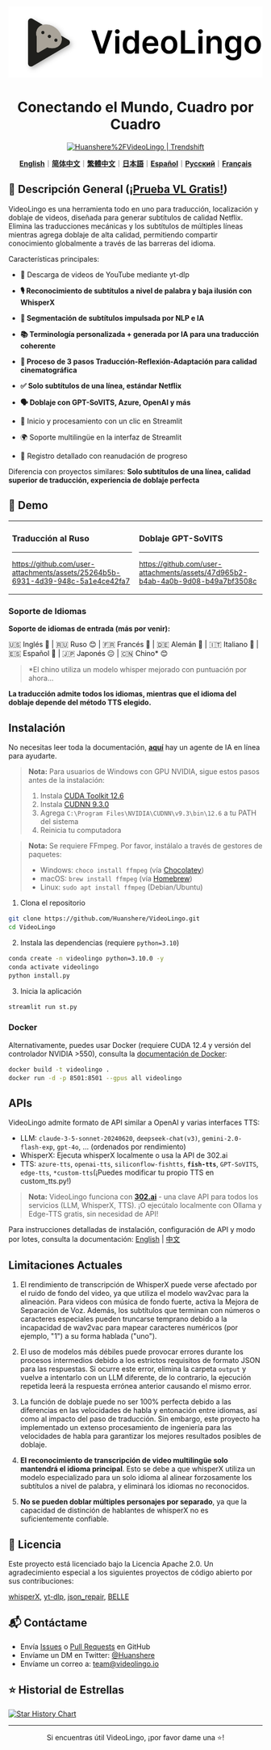<div align="center">

<img src="/docs/logo.png" alt="VideoLingo Logo" height="140">

# Conectando el Mundo, Cuadro por Cuadro

<a href="https://trendshift.io/repositories/12200" target="_blank"><img src="https://trendshift.io/api/badge/repositories/12200" alt="Huanshere%2FVideoLingo | Trendshift" style="width: 250px; height: 55px;" width="250" height="55"/></a>

[**English**](/README.md)｜[**简体中文**](/translations/README.zh.md)｜[**繁體中文**](/translations/README.zh-TW.md)｜[**日本語**](/translations/README.ja.md)｜[**Español**](/translations/README.es.md)｜[**Русский**](/translations/README.ru.md)｜[**Français**](/translations/README.fr.md)

</div>

## 🌟 Descripción General ([¡Prueba VL Gratis!](https://videolingo.io))

VideoLingo es una herramienta todo en uno para traducción, localización y doblaje de videos, diseñada para generar subtítulos de calidad Netflix. Elimina las traducciones mecánicas y los subtítulos de múltiples líneas mientras agrega doblaje de alta calidad, permitiendo compartir conocimiento globalmente a través de las barreras del idioma.

Características principales:
- 🎥 Descarga de videos de YouTube mediante yt-dlp

- **🎙️ Reconocimiento de subtítulos a nivel de palabra y baja ilusión con WhisperX**

- **📝 Segmentación de subtítulos impulsada por NLP e IA**

- **📚 Terminología personalizada + generada por IA para una traducción coherente**

- **🔄 Proceso de 3 pasos Traducción-Reflexión-Adaptación para calidad cinematográfica**

- **✅ Solo subtítulos de una línea, estándar Netflix**

- **🗣️ Doblaje con GPT-SoVITS, Azure, OpenAI y más**

- 🚀 Inicio y procesamiento con un clic en Streamlit

- 🌍 Soporte multilingüe en la interfaz de Streamlit

- 📝 Registro detallado con reanudación de progreso

Diferencia con proyectos similares: **Solo subtítulos de una línea, calidad superior de traducción, experiencia de doblaje perfecta**

## 🎥 Demo

<table>
<tr>
<td width="50%">

### Traducción al Ruso
---
https://github.com/user-attachments/assets/25264b5b-6931-4d39-948c-5a1e4ce42fa7

</td>
<td width="50%">

### Doblaje GPT-SoVITS
---
https://github.com/user-attachments/assets/47d965b2-b4ab-4a0b-9d08-b49a7bf3508c

</td>
</tr>
</table>

### Soporte de Idiomas

**Soporte de idiomas de entrada (más por venir):**

🇺🇸 Inglés 🤩 | 🇷🇺 Ruso 😊 | 🇫🇷 Francés 🤩 | 🇩🇪 Alemán 🤩 | 🇮🇹 Italiano 🤩 | 🇪🇸 Español 🤩 | 🇯🇵 Japonés 😐 | 🇨🇳 Chino* 😊

> *El chino utiliza un modelo whisper mejorado con puntuación por ahora...

**La traducción admite todos los idiomas, mientras que el idioma del doblaje depende del método TTS elegido.**

## Instalación

No necesitas leer toda la documentación, [**aquí**](https://share.fastgpt.in/chat/share?shareId=066w11n3r9aq6879r4z0v9rh) hay un agente de IA en línea para ayudarte.

> **Nota:** Para usuarios de Windows con GPU NVIDIA, sigue estos pasos antes de la instalación:
> 1. Instala [CUDA Toolkit 12.6](https://developer.download.nvidia.com/compute/cuda/12.6.0/local_installers/cuda_12.6.0_560.76_windows.exe)
> 2. Instala [CUDNN 9.3.0](https://developer.download.nvidia.com/compute/cudnn/9.3.0/local_installers/cudnn_9.3.0_windows.exe)
> 3. Agrega `C:\Program Files\NVIDIA\CUDNN\v9.3\bin\12.6` a tu PATH del sistema
> 4. Reinicia tu computadora

> **Nota:** Se requiere FFmpeg. Por favor, instálalo a través de gestores de paquetes:
> - Windows: ```choco install ffmpeg``` (vía [Chocolatey](https://chocolatey.org/))
> - macOS: ```brew install ffmpeg``` (vía [Homebrew](https://brew.sh/))
> - Linux: ```sudo apt install ffmpeg``` (Debian/Ubuntu)

1. Clona el repositorio

```bash
git clone https://github.com/Huanshere/VideoLingo.git
cd VideoLingo
```

2. Instala las dependencias (requiere `python=3.10`)

```bash
conda create -n videolingo python=3.10.0 -y
conda activate videolingo
python install.py
```

3. Inicia la aplicación

```bash
streamlit run st.py
```

### Docker
Alternativamente, puedes usar Docker (requiere CUDA 12.4 y versión del controlador NVIDIA >550), consulta la [documentación de Docker](/docs/pages/docs/docker.en-US.md):

```bash
docker build -t videolingo .
docker run -d -p 8501:8501 --gpus all videolingo
```

## APIs
VideoLingo admite formato de API similar a OpenAI y varias interfaces TTS:
- LLM: `claude-3-5-sonnet-20240620`, `deepseek-chat(v3)`, `gemini-2.0-flash-exp`, `gpt-4o`, ... (ordenados por rendimiento)
- WhisperX: Ejecuta whisperX localmente o usa la API de 302.ai
- TTS: `azure-tts`, `openai-tts`, `siliconflow-fishtts`, **`fish-tts`**, `GPT-SoVITS`, `edge-tts`, `*custom-tts`(¡Puedes modificar tu propio TTS en custom_tts.py!)

> **Nota:** VideoLingo funciona con **[302.ai](https://gpt302.saaslink.net/C2oHR9)** - una clave API para todos los servicios (LLM, WhisperX, TTS). ¡O ejecútalo localmente con Ollama y Edge-TTS gratis, sin necesidad de API!

Para instrucciones detalladas de instalación, configuración de API y modo por lotes, consulta la documentación: [English](/docs/pages/docs/start.en-US.md) | [中文](/docs/pages/docs/start.zh-CN.md)

## Limitaciones Actuales

1. El rendimiento de transcripción de WhisperX puede verse afectado por el ruido de fondo del video, ya que utiliza el modelo wav2vac para la alineación. Para videos con música de fondo fuerte, activa la Mejora de Separación de Voz. Además, los subtítulos que terminan con números o caracteres especiales pueden truncarse temprano debido a la incapacidad de wav2vac para mapear caracteres numéricos (por ejemplo, "1") a su forma hablada ("uno").

2. El uso de modelos más débiles puede provocar errores durante los procesos intermedios debido a los estrictos requisitos de formato JSON para las respuestas. Si ocurre este error, elimina la carpeta `output` y vuelve a intentarlo con un LLM diferente, de lo contrario, la ejecución repetida leerá la respuesta errónea anterior causando el mismo error.

3. La función de doblaje puede no ser 100% perfecta debido a las diferencias en las velocidades de habla y entonación entre idiomas, así como al impacto del paso de traducción. Sin embargo, este proyecto ha implementado un extenso procesamiento de ingeniería para las velocidades de habla para garantizar los mejores resultados posibles de doblaje.

4. **El reconocimiento de transcripción de video multilingüe solo mantendrá el idioma principal**. Esto se debe a que whisperX utiliza un modelo especializado para un solo idioma al alinear forzosamente los subtítulos a nivel de palabra, y eliminará los idiomas no reconocidos.

5. **No se pueden doblar múltiples personajes por separado**, ya que la capacidad de distinción de hablantes de whisperX no es suficientemente confiable.

## 📄 Licencia

Este proyecto está licenciado bajo la Licencia Apache 2.0. Un agradecimiento especial a los siguientes proyectos de código abierto por sus contribuciones:

[whisperX](https://github.com/m-bain/whisperX), [yt-dlp](https://github.com/yt-dlp/yt-dlp), [json_repair](https://github.com/mangiucugna/json_repair), [BELLE](https://github.com/LianjiaTech/BELLE)

## 📬 Contáctame

- Envía [Issues](https://github.com/Huanshere/VideoLingo/issues) o [Pull Requests](https://github.com/Huanshere/VideoLingo/pulls) en GitHub
- Envíame un DM en Twitter: [@Huanshere](https://twitter.com/Huanshere)
- Envíame un correo a: team@videolingo.io

## ⭐ Historial de Estrellas

[![Star History Chart](https://api.star-history.com/svg?repos=Huanshere/VideoLingo&type=Timeline)](https://star-history.com/#Huanshere/VideoLingo&Timeline)

---

<p align="center">Si encuentras útil VideoLingo, ¡por favor dame una ⭐️!</p> 